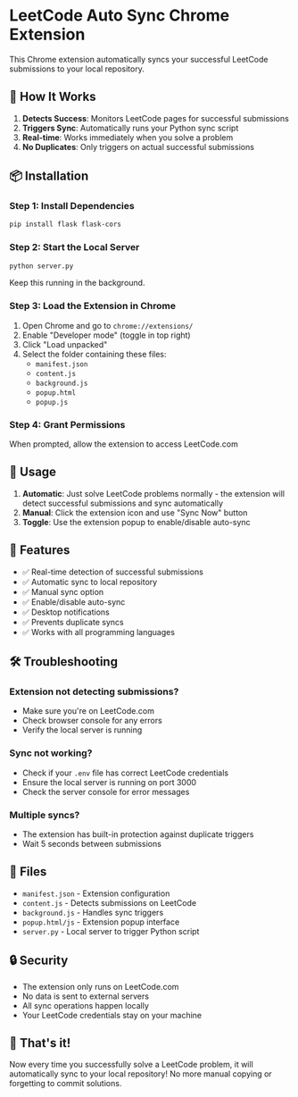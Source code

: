 # LeetCode Auto Sync Chrome Extension

This Chrome extension automatically syncs your successful LeetCode submissions to your local repository.

## 🚀 How It Works

1. **Detects Success**: Monitors LeetCode pages for successful submissions
2. **Triggers Sync**: Automatically runs your Python sync script
3. **Real-time**: Works immediately when you solve a problem
4. **No Duplicates**: Only triggers on actual successful submissions

## 📦 Installation

### Step 1: Install Dependencies
```bash
pip install flask flask-cors
```

### Step 2: Start the Local Server
```bash
python server.py
```
Keep this running in the background.

### Step 3: Load the Extension in Chrome

1. Open Chrome and go to `chrome://extensions/`
2. Enable "Developer mode" (toggle in top right)
3. Click "Load unpacked"
4. Select the folder containing these files:
   - `manifest.json`
   - `content.js`
   - `background.js`
   - `popup.html`
   - `popup.js`

### Step 4: Grant Permissions
When prompted, allow the extension to access LeetCode.com

## 🎯 Usage

1. **Automatic**: Just solve LeetCode problems normally - the extension will detect successful submissions and sync automatically
2. **Manual**: Click the extension icon and use "Sync Now" button
3. **Toggle**: Use the extension popup to enable/disable auto-sync

## 🔧 Features

- ✅ Real-time detection of successful submissions
- ✅ Automatic sync to local repository
- ✅ Manual sync option
- ✅ Enable/disable auto-sync
- ✅ Desktop notifications
- ✅ Prevents duplicate syncs
- ✅ Works with all programming languages

## 🛠️ Troubleshooting

### Extension not detecting submissions?
- Make sure you're on LeetCode.com
- Check browser console for any errors
- Verify the local server is running

### Sync not working?
- Check if your `.env` file has correct LeetCode credentials
- Ensure the local server is running on port 3000
- Check the server console for error messages

### Multiple syncs?
- The extension has built-in protection against duplicate triggers
- Wait 5 seconds between submissions

## 📁 Files

- `manifest.json` - Extension configuration
- `content.js` - Detects submissions on LeetCode
- `background.js` - Handles sync triggers
- `popup.html/js` - Extension popup interface
- `server.py` - Local server to trigger Python script

## 🔒 Security

- The extension only runs on LeetCode.com
- No data is sent to external servers
- All sync operations happen locally
- Your LeetCode credentials stay on your machine

## 🎉 That's it!

Now every time you successfully solve a LeetCode problem, it will automatically sync to your local repository! No more manual copying or forgetting to commit solutions. 